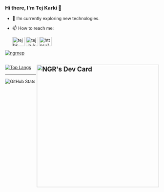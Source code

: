 ### Hi there, I'm Tej Karki 👋

- 🌱 I’m currently exploring new technologies.
- 📫 How to reach me:

  <p align="">
  <a href="https://linkedin.com/in/tejbk" target="blank"><img align="center" src="https://raw.githubusercontent.com/rahuldkjain/github-profile-readme-generator/master/src/images/icons/Social/linked-in-alt.svg" alt="tejbk" height="30" width="40" /></a>
  <a href="https://instagram.com/tej_b_karki" target="blank"><img align="center" src="https://raw.githubusercontent.com/rahuldkjain/github-profile-readme-generator/master/src/images/icons/Social/instagram.svg" alt="tej_b_karki" height="30" width="40" /></a>
  <a href="https://discord.gg/wE9hQUPX" target="blank"><img align="center" src="https://raw.githubusercontent.com/rahuldkjain/github-profile-readme-generator/master/src/images/icons/Social/discord.svg" alt="https://discord.gg/jHYTfN8b" height="30" width="40" /></a>
  </p>
  
<p align="left"> <a href="https://twitter.com/ngrnep" target="blank"><img src="https://img.shields.io/twitter/follow/ngrnep?logo=twitter&style=for-the-badge" alt="ngrnep" /></a> </p>


 <a href="https://app.daily.dev/tej"><img align="right" src="https://api.daily.dev/devcards/492adb9d3f204c45b0a3bfac80b5b134.png?r=xsb" width="400" alt="NGR's Dev Card"/></a>
---

[![Top Langs](https://github-readme-stats.vercel.app/api/top-langs/?username=ngr-np&layout=compact&theme=tokyonight)](https://github.com/ngr-np)

---

![GitHub Stats](https://github-readme-stats.vercel.app/api?username=ngr-np&show_icons=true&theme=tokyonight)

